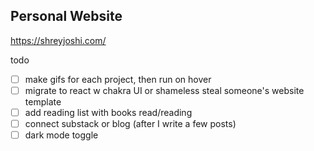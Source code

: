 ## Personal Website

https://shreyjoshi.com/

todo

- [ ] make gifs for each project, then run on hover
- [ ] migrate to react w chakra UI or shameless steal someone's website template
- [ ] add reading list with books read/reading
- [ ] connect substack or blog (after I write a few posts)
- [ ] dark mode toggle
